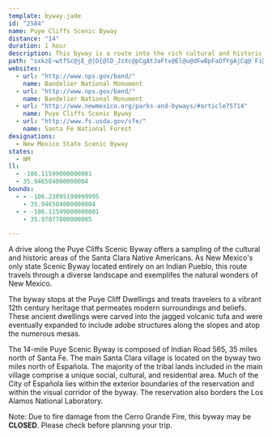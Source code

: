 ```yaml
---
template: byway.jade
id: "2584"
name: Puye Cliffs Scenic Byway
distance: "14"
duration: 1 hour
description: This byway is a route into the rich cultural and historic areas of the Santa Clara people.
path: "sxkzE~wtfSc@jE_@|D{@lD_JzXc@pCgAtJaFtv@El@u@dFwBpFaOfYgAjCq@`Fi@vIiAnEuAbD{CbEmCtH{ApC{CfCwCbBgEdBiBfCm@pCHjClBnGXjCL|K~@l{@m@~GqAjFiGpOmA`IP|DhAbGf@pB~C`MhD|MHhEm@~M{BtY{Etm@wApRoBlWIJqAdLwBbNqCvICr@WB_MpOy@zCOh@mAbHgAtKmA|Pq@dE_EhKChAWJ_AxDm@~FGh@u@pQ[lH~@yBCS_@_D?C"
websites: 
  - url: "http://www.nps.gov/band/"
    name: Bandelier National Monument
  - url: "http://www.nps.gov/band/"
    name: Bandelier National Monument
  - url: "http://www.newmexico.org/parks-and-byways/#article75714"
    name: Puye Cliffs Scenic Byway
  - url: "http://www.fs.usda.gov/sfe/"
    name: Santa Fe National Forest
designations: 
  - New Mexico State Scenic Byway
states: 
  - NM
ll: 
  - -106.11599000000001
  - 35.946504000000004
bounds: 
  - - -106.23095199999995
    - 35.946504000000004
  - - -106.11599000000001
    - 35.97077800000005

---
```


<p>A drive along the Puye Cliffs Scenic Byway offers a sampling of the cultural and historic areas of the Santa Clara Native Americans. As New Mexico's only state Scenic Byway located entirely on an Indian Pueblo, this route travels through a diverse landscape and exemplifes the natural wonders of New Mexico.</p>
<p>The byway stops at the Puye Cliff Dwellings and treats travelers to a vibrant 12th century heritage that permeates modern surroundings and beliefs. These ancient dwellings were carved into the jagged volcanic tufa and were eventually expanded to include adobe structures along the slopes and atop the numerous mesas.</p>
<p>The 14-mile Puye Scenic Byway is composed of Indian Road 565, 35 miles north of Santa Fe. The main Santa Clara village is located on the byway two miles north of Espa&ntilde;ola. The majority of the tribal lands included in the main village comprise a unique social, cultural, and residential area. Much of the City of Espa&ntilde;ola
lies within the exterior boundaries of the reservation and within the visual corridor of the byway. The reservation also borders the Los Alamos National Laboratory.</p>
<p>Note: Due to fire damage from the Cerro Grande Fire, this byway may be <strong>CLOSED</strong>. Please check before planning your trip.</p>